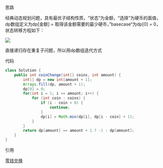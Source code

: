 思路

经典动态规划问题，具有最优子结构性质，“状态”为金额，“选择”为硬币的面值，dp数组定义为dp[金额] = 取得该金额需要的最少硬币，”basecase“为dp[0] = 0，状态转移方程如下：

![](https://labuladong.gitee.io/algo/images/%e5%8a%a8%e6%80%81%e8%a7%84%e5%88%92%e8%af%a6%e8%a7%a3%e8%bf%9b%e9%98%b6/coin.png)

直接递归存在重复子问题，所以用dp数组迭代方式

代码

```java
class Solution {
    public int coinChange(int[] coins, int amount) {
        int[] dp = new int[amount + 1];
        Arrays.fill(dp, amount + 1);
        dp[0] = 0;
        for(int i = 1; i <= amount; i++) {
            for (int coin : coins) {
                if (i - coin < 0) {
                    continue;
                }
                dp[i] = Math.min(dp[i], dp[i - coin] + 1);
            }
        }
        return dp[amount] == amount + 1 ? -1 : dp[amount];
    }
}
```

引用

[零钱兑换](https://leetcode.cn/problems/coin-change/)
